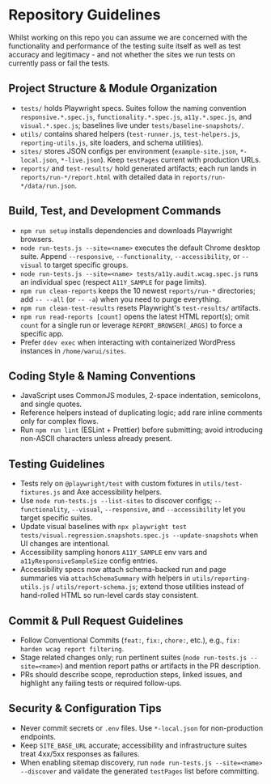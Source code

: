 # Repository Guidelines

Whilst working on this repo you can assume we are concerned with the functionality and performance of the testing suite itself as well as test accuracy and legitimacy - and not whether the sites we run tests on currently pass or fail the tests.

## Project Structure & Module Organization

- `tests/` holds Playwright specs. Suites follow the naming convention `responsive.*.spec.js`, `functionality.*.spec.js`, `a11y.*.spec.js`, and `visual.*.spec.js`; baselines live under `tests/baseline-snapshots/`.
- `utils/` contains shared helpers (`test-runner.js`, `test-helpers.js`, `reporting-utils.js`, site loaders, and schema utilities).
- `sites/` stores JSON configs per environment (`example-site.json`, `*-local.json`, `*-live.json`). Keep `testPages` current with production URLs.
- `reports/` and `test-results/` hold generated artifacts; each run lands in `reports/run-*/report.html` with detailed data in `reports/run-*/data/run.json`.

## Build, Test, and Development Commands

- `npm run setup` installs dependencies and downloads Playwright browsers.
- `node run-tests.js --site=<name>` executes the default Chrome desktop suite. Append `--responsive`, `--functionality`, `--accessibility`, or `--visual` to target specific groups.
- `node run-tests.js --site=<name> tests/a11y.audit.wcag.spec.js` runs an individual spec (respect `A11Y_SAMPLE` for page limits).
- `npm run clean-reports` keeps the 10 newest `reports/run-*` directories; add `-- --all` (or `-- -a`) when you need to purge everything.
- `npm run clean-test-results` resets Playwright's `test-results/` artifacts.
- `npm run read-reports [count]` opens the latest HTML report(s); omit `count` for a single run or leverage `REPORT_BROWSER[_ARGS]` to force a specific app.
- Prefer `ddev exec` when interacting with containerized WordPress instances in `/home/warui/sites`.

## Coding Style & Naming Conventions

- JavaScript uses CommonJS modules, 2-space indentation, semicolons, and single quotes.
- Reference helpers instead of duplicating logic; add rare inline comments only for complex flows.
- Run `npm run lint` (ESLint + Prettier) before submitting; avoid introducing non-ASCII characters unless already present.

## Testing Guidelines

- Tests rely on `@playwright/test` with custom fixtures in `utils/test-fixtures.js` and Axe accessibility helpers.
- Use `node run-tests.js --list-sites` to discover configs; `--functionality`, `--visual`, `--responsive`, and `--accessibility` let you target specific suites.
- Update visual baselines with `npx playwright test tests/visual.regression.snapshots.spec.js --update-snapshots` when UI changes are intentional.
- Accessibility sampling honors `A11Y_SAMPLE` env vars and `a11yResponsiveSampleSize` config entries.
- Accessibility specs now attach schema-backed run and page summaries via `attachSchemaSummary` with helpers in `utils/reporting-utils.js` / `utils/report-schema.js`; extend those utilities instead of hand-rolled HTML so run-level cards stay consistent.

## Commit & Pull Request Guidelines

- Follow Conventional Commits (`feat:`, `fix:`, `chore:`, etc.), e.g., `fix: harden wcag report filtering`.
- Stage related changes only; run pertinent suites (`node run-tests.js --site=<name>`) and mention report paths or artifacts in the PR description.
- PRs should describe scope, reproduction steps, linked issues, and highlight any failing tests or required follow-ups.

## Security & Configuration Tips

- Never commit secrets or `.env` files. Use `*-local.json` for non-production endpoints.
- Keep `SITE_BASE_URL` accurate; accessibility and infrastructure suites treat 4xx/5xx responses as failures.
- When enabling sitemap discovery, run `node run-tests.js --site=<name> --discover` and validate the generated `testPages` list before committing.
